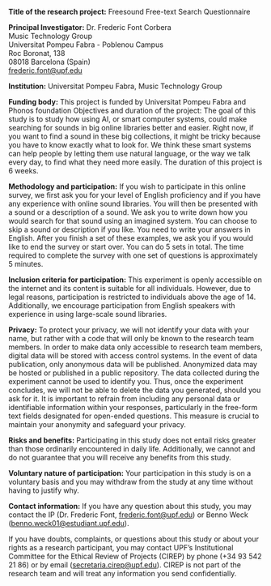 **Title of the research project:** Freesound Free-text Search Questionnaire

**Principal Investigator:**
Dr. Frederic Font Corbera  
Music Technology Group  
Universitat Pompeu Fabra - Poblenou Campus  
Roc Boronat, 138  
08018 Barcelona (Spain)  
<frederic.font@upf.edu>

**Institution:** Universitat Pompeu Fabra, Music Technology Group

**Funding body:** This project is funded by Universitat Pompeu Fabra and Phonos foundation
Objectives and duration of the project: The goal of this study is to study how using AI,
or smart computer systems, could make searching for sounds in big online libraries better
and easier. Right now, if you want to find a sound in these big collections, it might be tricky
because you have to know exactly what to look for. We think these smart systems can help
people by letting them use natural language, or the way we talk every day, to find what they
need more easily. The duration of this project is 6 weeks.

**Methodology and participation:** If you wish to participate in this online survey, we first
ask you for your level of English proficiency and if you have any experience with online sound
libraries. You will then be presented with a sound or a description of a sound. We ask you to
write down how you would search for that sound using an imagined system. You can choose
to skip a sound or description if you like. You need to write your answers in English.
After you finish a set of these examples, we ask you if you would like to end the survey or start
over. You can do 5 sets in total. The time required to complete the survey with one set of
questions is approximately 5 minutes.

**Inclusion criteria for participation:** This experiment is openly accessible on the internet
and its content is suitable for all individuals. However, due to legal reasons, participation is
restricted to individuals above the age of 14. Additionally, we encourage participation from
English speakers with experience in using large-scale sound libraries.

**Privacy:** To protect your privacy, we will not identify your data with your name, but
rather with a code that will only be known to the research team members. In order to make
data only accessible to research team members, digital data will be stored with access control
systems. In the event of data publication, only anonymous data will be published.
Anonymized data may be hosted or published in a public repository. The data collected
during the experiment cannot be used to identify you. Thus, once the experiment concludes,
we will not be able to delete the data you generated, should you ask for it. It is important to
refrain from including any personal data or identifiable information within your responses,
particularly in the free-form text fields designated for open-ended questions. This measure is
crucial to maintain your anonymity and safeguard your privacy.

**Risks and benefits:** Participating in this study does not entail risks greater than those
ordinarily encountered in daily life. Additionally, we cannot and do not guarantee that you
will receive any benefits from this study.

**Voluntary nature of participation:** Your participation in this study is on a voluntary
basis and you may withdraw from the study at any time without having to justify why.

**Contact information:** If you have any question about this study, you may contact the IP
(Dr. Frederic Font, <frederic.font@upf.edu>) or Benno Weck
(<benno.weck01@estudiant.upf.edu>).

If you have doubts, complaints, or questions about this study or about your rights as a
research participant, you may contact UPF’s Institutional Committee for the Ethical Review
of Projects (CIREP) by phone (+34 93 542 21 86) or by email (<secretaria.cirep@upf.edu>).
CIREP is not part of the research team and will treat any information you send confidentially.
